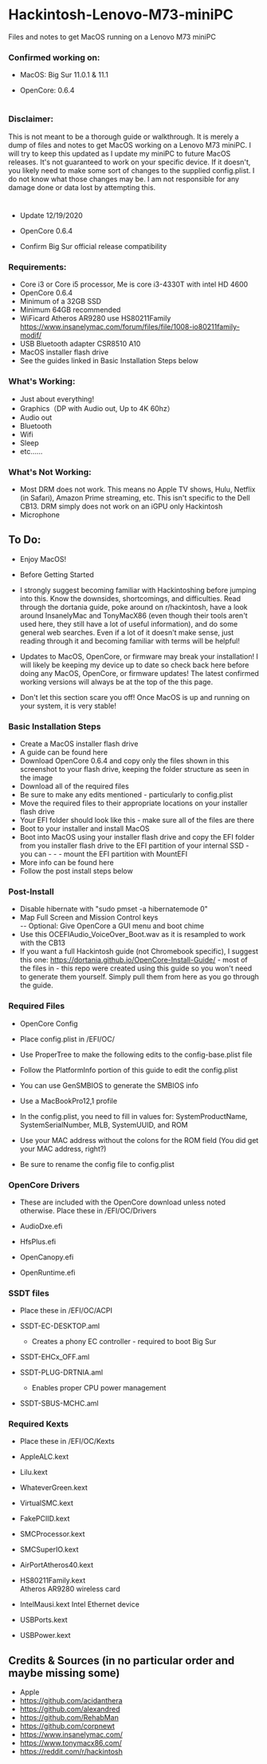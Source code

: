 # Hackintosh-Lenovo-M73-miniPC
Files and notes to get MacOS running on a Lenovo M73 miniPC

### Confirmed working on:

- MacOS: Big Sur 11.0.1	&amp; 11.1	

- OpenCore: 0.6.4		
#
### Disclaimer: 
This is not meant to be a thorough guide or walkthrough. It is merely a dump of files and notes to get MacOS working on a Lenovo M73 miniPC. I will try to keep this updated as I update my miniPC to future MacOS releases. It's not guaranteed to work on your specific device. If it doesn't, you likely need to make some sort of changes to the supplied config.plist. I do not know what those changes may be. I am not responsible for any damage done or data lost by attempting this.		
#
- Update 12/19/2020

- OpenCore 0.6.4		
- Confirm Big Sur official release compatibility		
### Requirements:		

- Core i3 or Core i5 processor, Me is core i3-4330T with intel HD 4600 		
- OpenCore 0.6.4		
- Minimum of a 32GB SSD		
- Minimum 64GB recommended		
- WiFicard Atheros AR9280  use HS80211Family https://www.insanelymac.com/forum/files/file/1008-io80211family-modif/	
- USB Bluetooth adapter CSR8510 A10	
- MacOS installer flash drive		
- See the guides linked in Basic Installation Steps below		

### What's Working:		

- Just about everything!		
- Graphics（DP with Audio out, Up to 4K 60hz）		
- Audio out		
- Bluetooth		
- Wifi			
- Sleep		
- etc……		

### What's Not Working:

- Most DRM does not work. This means no Apple TV shows, Hulu, Netflix (in Safari), Amazon Prime streaming, etc.
This isn't specific to the Dell CB13. DRM simply does not work on an iGPU only Hackintosh			
- Microphone		

## To Do:

- Enjoy MacOS!		
- Before Getting Started		

- I strongly suggest becoming familiar with Hackintoshing before jumping into this. Know the downsides, shortcomings, and difficulties. Read through the dortania guide, poke around on r/hackintosh, have a look around InsanelyMac and TonyMacX86 (even though their tools aren't used here, they still have a lot of useful information), and do some general web searches. Even if a lot of it doesn't make sense, just reading through it and becoming familiar with terms will be helpful!
- Updates to MacOS, OpenCore, or firmware may break your installation! I will likely be keeping my device up to date so check back here before doing any MacOS, OpenCore, or firmware updates! The latest confirmed working versions will always be at the top of the this page.
- Don't let this section scare you off! Once MacOS is up and running on your system, it is very stable!		
### Basic Installation Steps		

- Create a MacOS installer flash drive		
- A guide can be found here		
- Download OpenCore 0.6.4 and copy only the files shown in this screenshot to your flash drive, keeping the folder structure as seen in the image		
- Download all of the required files		
- Be sure to make any edits mentioned - particularly to config.plist 	
- Move the required files to their appropriate locations on your installer flash drive		
- Your EFI folder should look like this - make sure all of the files are there 		
- Boot to your installer and install MacOS		
- Boot into MacOS using your installer flash drive and copy the EFI folder from you installer flash drive to the EFI partition of your internal SSD - you can - - - mount the EFI partition with MountEFI		
- More info can be found here		
- Follow the post install steps below		
### Post-Install		


- Disable hibernate with "sudo pmset -a hibernatemode 0"		
- Map Full Screen and Mission Control keys		
-- Optional: Give OpenCore a GUI menu and boot chime		
- Use this OCEFIAudio_VoiceOver_Boot.wav as it is resampled to work with the CB13		
- If you want a full Hackintosh guide (not Chromebook specific), I suggest this one: https://dortania.github.io/OpenCore-Install-Guide/ - most of the files in - this repo were created using this guide so you won't need to generate them yourself. Simply pull them from here as you go through the guide.		

### Required Files		

- OpenCore Config		

- Place config.plist in /EFI/OC/		

- Use ProperTree to make the following edits to the config-base.plist file		

- Follow the PlatformInfo portion of this guide to edit the config.plist		
- You can use GenSMBIOS to generate the SMBIOS info		
- Use a MacBookPro12,1 profile		
- In the config.plist, you need to fill in values for: SystemProductName, SystemSerialNumber, MLB, SystemUUID, and ROM		
- Use your MAC address without the colons for the ROM field (You did get your MAC address, right?)		
- Be sure to rename the config file to config.plist		
### OpenCore Drivers		

- These are included with the OpenCore download unless noted otherwise. Place these in /EFI/OC/Drivers		

- AudioDxe.efi		
- HfsPlus.efi		
- OpenCanopy.efi		
- OpenRuntime.efi		

### SSDT files		
- Place these in /EFI/OC/ACPI		

- SSDT-EC-DESKTOP.aml		
  - Creates a phony EC controller - required to boot Big Sur		
- SSDT-EHCx_OFF.aml		
- SSDT-PLUG-DRTNIA.aml		
  - Enables proper CPU power management		
- SSDT-SBUS-MCHC.aml		

### Required Kexts		

- Place these in /EFI/OC/Kexts		

- AppleALC.kext		
- Lilu.kext		
- WhateverGreen.kext		
- VirtualSMC.kext		
- FakePCIID.kext	
- SMCProcessor.kext		
- SMCSuperIO.kext		
- AirPortAtheros40.kext	
- HS80211Family.kext	
  Atheros AR9280 wireless card
- IntelMausi.kext
  Intel Ethernet device	
- USBPorts.kext	
- USBPower.kext			



## Credits &amp; Sources (in no particular order and maybe missing some)		

- Apple				
- https://github.com/acidanthera		
- https://github.com/alexandred		
- https://github.com/RehabMan		
- https://github.com/corpnewt		
- https://www.insanelymac.com/		
- https://www.tonymacx86.com/		
- https://reddit.com/r/hackintosh			
</pre></body></html>
